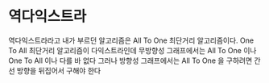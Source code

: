 # 역다익스트라
역다익스트라라고 내가 부르던 알고리즘은
All To One 최단거리 알고리즘이다.
One To All 최단거리 알고리즘이 다익스트라인데
무방향성 그래프에서는 All To One 이나 One To All 이나 다를 바 없다
그러나 방향성 그래프에서는 All To One 을 구하려면 간선 방향을 뒤집어서 구해야 한다